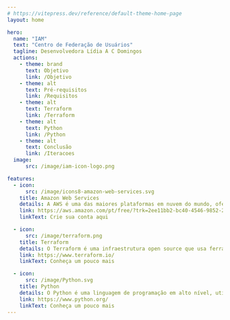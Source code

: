 ```yaml
---
# https://vitepress.dev/reference/default-theme-home-page
layout: home

hero:
  name: "IAM"
  text: "Centro de Federação de Usuários"
  tagline: Desenvolvedora Lídia A C Domingos
  actions:
    - theme: brand
      text: Objetivo
      link: /Objetivo
    - theme: alt
      text: Pré-requisitos
      link: /Requisitos
    - theme: alt
      text: Terraform
      link: /Terraform
    - theme: alt
      text: Python
      link: /Python
    - theme: alt
      text: Conclusão
      link: /Iteracoes
  image: 
      src: /image/iam-icon-logo.png

features:
  - icon: 
      src: /image/icons8-amazon-web-services.svg
    title: Amazon Web Services 
    details: A AWS é uma das maiores plataformas em nuvem do mundo, oferecendo mais de 200 serviços de centro de dados. Têm como objetivo reduzir custos, agilidade e inovação. 
    link: https://aws.amazon.com/pt/free/?trk=2ee11bb2-bc40-4546-9852-2c4ad8e8f646&sc_channel=ps&ef_id=Cj0KCQjwjryjBhD0ARIsAMLvnF-AM6R5kbysDmhxoWo8c1SxYW5yW6hYLjXhz8BQFfcOEGWYZwdQ6M4aAvXQEALw_wcB:G:s&s_kwcid=AL!4422!3!561843094926!e!!g!!amazon%20web%20services!15278604629!130587771580&all-free-tier.sort-by=item.additionalFields.SortRank&all-free-tier.sort-order=asc&awsf.Free%20Tier%20Types=*all&awsf.Free%20Tier%20Categories=*all
    linkText: Crie sua conta aqui

  - icon:
      src: /image/terraform.png
    title: Terraform
    details: O Terraform é uma infraestrutura open source que usa ferramentas de código para criar, implantar e gerenciar arquitetura e infraestrutura de nuvem.
    link: https://www.terraform.io/
    linkText: Conheça um pouco mais

  - icon: 
      src: /image/Python.svg
    title: Python
    details: O Python é uma linguagem de programação em alto nível, utilizada principalmente para desenvolvimento de Software, Ciência de Dados e Machine Learning.
    link: https://www.python.org/
    linkText: Conheça um pouco mais
---
```


